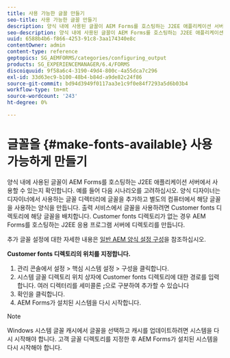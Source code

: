 ```yaml
---
title: 사용 가능한 글꼴 만들기
seo-title: 사용 가능한 글꼴 만들기
description: 양식 내에 사용된 글꼴이 AEM Forms를 호스팅하는 J2EE 애플리케이션 서버에서 사용할 수 있는지 확인합니다.
seo-description: 양식 내에 사용된 글꼴이 AEM Forms를 호스팅하는 J2EE 애플리케이션 서버에서 사용할 수 있는지 확인합니다.
uuid: 6588b4b6-f866-4253-91c8-3aa174340e8c
contentOwner: admin
content-type: reference
geptopics: SG_AEMFORMS/categories/configuring_output
products: SG_EXPERIENCEMANAGER/6.4/FORMS
discoiquuid: 9f58a6c4-3190-49d4-800c-4a55dca7c296
exl-id: 33d63ec9-b100-48b4-b84d-a9de82c24f86
source-git-commit: bd94d3949f0117aa3e1c9f0e84f7293a5d6b03b4
workflow-type: tm+mt
source-wordcount: '243'
ht-degree: 0%

---
```


# 글꼴을 {#make-fonts-available} 사용 가능하게 만들기

양식 내에 사용된 글꼴이 AEM Forms를 호스팅하는 J2EE 애플리케이션 서버에서 사용할 수 있는지 확인합니다. 예를 들어 다음 시나리오를 고려하십시오. 양식 디자이너는 디자이너에서 사용하는 글꼴 디렉터리에 글꼴을 추가하고 별도의 컴퓨터에서 해당 글꼴을 사용하는 양식을 만듭니다. 출력 서비스에서 글꼴을 사용하려면 Customer fonts 디렉토리에 해당 글꼴을 배치합니다. Customer fonts 디렉토리가 없는 경우 AEM Forms를 호스팅하는 J2EE 응용 프로그램 서버에 디렉토리를 만듭니다.

추가 글꼴 설정에 대한 자세한 내용은 [일반 AEM 양식 설정 구성](/help/forms/using/admin-help/configure-general-aem-forms-settings.md#configure-general-aem-forms-settings)을 참조하십시오.

**Customer fonts 디렉토리의 위치를 지정합니다.**

1. 관리 콘솔에서 설정 > 핵심 시스템 설정 > 구성을 클릭합니다.
1. 시스템 글꼴 디렉토리 위치 상자에 Customer fonts 디렉토리에 대한 경로를 입력합니다. 여러 디렉터리를 세미콜론 **;**&#x200B;으로 구분하여 추가할 수 있습니다
1. 확인을 클릭합니다.
1. AEM Forms가 설치된 시스템을 다시 시작합니다.

>[!NOTE]
>
>Windows 시스템 글꼴 캐시에서 글꼴을 선택하고 캐시를 업데이트하려면 시스템을 다시 시작해야 합니다. 고객 글꼴 디렉토리를 지정한 후 AEM Forms가 설치된 시스템을 다시 시작해야 합니다.
